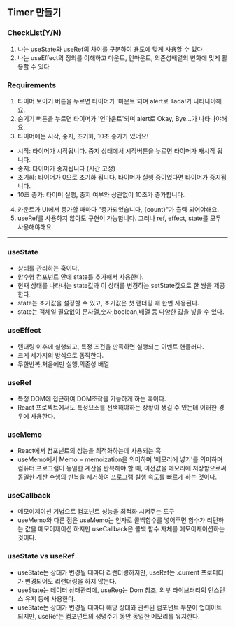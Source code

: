 ## Timer 만들기

### CheckList(Y/N)

1. 나는 useState와 useRef의 차이를 구분하여 용도에 맞게 사용할 수 있다
2. 나는 useEffect의 정의를 이해하고 마운트, 언마운트, 의존성배열의 변화에 맞게 활용할 수 있다

### Requirements

1. 타이머 보이기 버튼을 누르면 타이머가 '마운트'되며 alert로 Tada!가 나타나야해요.
2. 숨기기 버튼을 누르면 타이머가 '언마운트'되며 alert로 Okay, Bye...가 나타나야해요.
3. 타이머에는 시작, 중지, 초기화, 10초 증가가 있어요!

- 시작: 타이머가 시작됩니다. 중지 상태에서 시작버튼을 누르면 타이머가 재시작 됩니다.
- 중지: 타이머가 중지됩니다 (시간 고정)
- 초기화: 타이머가 0으로 초기화 됩니다. 타이머가 실행 중이었다면 타이머가 중지됩니다.
- 10초 증가: 타이머 실행, 중지 여부와 상관없이 10초가 증가합니다.

4. 카운트가 UI에서 증가할 때마다 "증가되었습니다, {count}"가 출력 되어야해요.
5. useRef를 사용하지 않아도 구현이 가능합니다. 그러나 ref, effect, state를 모두 사용해야해요.

---

### useState

- 상태를 관리하는 훅이다.
- 함수형 컴포넌트 안에 state를 추가해서 사용한다.
- 현재 상태를 나타내는 state값과 이 상태를 변경하는 setState값으로 한 쌍을 제공한다.
- state는 초기값을 설정할 수 있고, 초기값은 첫 랜더링 때 한번 사용된다.
- state는 객체일 필요없이 문자열,숫자,boolean,배열 등 다양한 값을 넣을 수 있다.

### useEffect

- 랜더링 이후에 실행되고, 특정 조건을 만족하면 실행되는 이벤트 핸들러다.
- 크게 세가지의 방식으로 동작한다.
- 무한반복,처음에만 실행,의존성 배열

### useRef

- 특정 DOM에 접근하여 DOM조작을 가능하게 하는 훅이다.
- React 프로젝트에서도 특정요소를 선택해야하는 상황이 생길 수 있는데 이러한 경우에 사용한다.

### useMemo

- React에서 컴포넌트의 성능을 최적화하는데 사용되는 훅
- useMemo에서 Memo = memoization을 의미하며 '메모리에 넣기'를 의미하며 컴퓨터 프로그램이 동일한 계산을 반복해야 할 때, 이전값을 메모리에 저장함으로써 동일한 계산 수행의 반복을 제거하여 프로그램 실행 속도를 빠르게 하는 것이다.

### useCallback

- 메모이제이션 기법으로 컴포넌트 성능을 최적화 시켜주는 도구
- useMemo와 다른 점은 useMemo는 인자로 콜백함수를 넣어주면 함수가 리턴하는 값을 메모이제이션 하지만 useCallback은 콜백 함수 자체를 메모이제이션하는 것이다.

### useState vs useRef

- useState는 상태가 변경될 때마다 리랜더링하지만, useRef는 .current 프로퍼티가 변경되어도 리랜더링을 하지 않는다.
- useState는 데이터 상태관리에, useReg는 Dom 참조, 외부 라이브러리의 인스턴스 유지 등에 사용한다.
- useState는 상태가 변경될 때마다 해당 상태와 관련된 컴포넌트 부분이 업데이트 되지만, useRef는 컴포넌트의 생명주기 동안 동일한 메모리를 유지한다.
